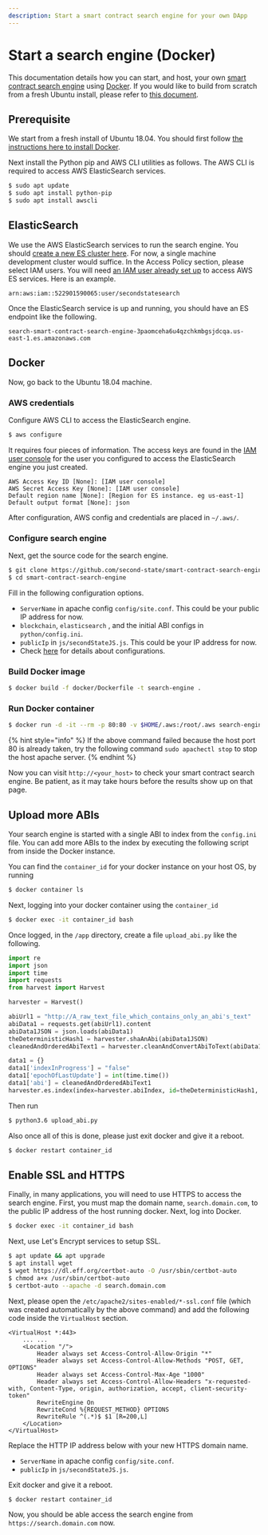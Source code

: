 ```yaml
---
description: Start a smart contract search engine for your own DApp
---
```


# Start a search engine \(Docker\)

This documentation details how you can start, and host, your own [smart contract search engine](https://github.com/second-state/smart-contract-search-engine) using [Docker](https://www.docker.com/). If you would like to build from scratch from a fresh Ubuntu install, please refer to [this document](../start-a-search-engine.md).

## Prerequisite

We start from a fresh install of Ubuntu 18.04. You should first follow [the instructions here to install Docker](https://www.digitalocean.com/community/tutorials/how-to-install-and-use-docker-on-ubuntu-18-04).

Next install the Python pip and AWS CLI utilities as follows. The AWS CLI is required to access AWS ElasticSearch services.

```bash
$ sudo apt update
$ sudo apt install python-pip
$ sudo apt install awscli
```

## ElasticSearch

We use the AWS ElasticSearch services to run the search engine. You should [create a new ES cluster here](https://console.aws.amazon.com/es/home). For now, a single machine development cluster would suffice. In the Access Policy section, please select IAM users. You will need [an IAM user already set up](https://console.aws.amazon.com/iam/home?#/users) to access AWS ES services. Here is an example.

```text
arn:aws:iam::522901590065:user/secondstatesearch
```

Once the ElasticSearch service is up and running, you should have an ES endpoint like the following.

```text
search-smart-contract-search-engine-3paomceha6u4qzchkmbgsjdcqa.us-east-1.es.amazonaws.com
```

## Docker

Now, go back to the Ubuntu 18.04 machine.

### AWS credentials

Configure AWS CLI to access the ElasticSearch engine.

```bash
$ aws configure
```

It requires four pieces of information. The access keys are found in the [IAM user console](https://console.aws.amazon.com/iam/home?#/users) for the user you configured to access the ElasticSearch engine you just created.

```text
AWS Access Key ID [None]: [IAM user console]
AWS Secret Access Key [None]: [IAM user console]
Default region name [None]: [Region for ES instance. eg us-east-1]
Default output format [None]: json
```

After configuration, AWS config and credentials are placed in `~/.aws/`.

### Configure search engine

Next, get the source code for the search engine.

```bash
$ git clone https://github.com/second-state/smart-contract-search-engine.git
$ cd smart-contract-search-engine
```

Fill in the following configuration options.

* `ServerName` in apache config `config/site.conf`. This could be your public IP address for now.
* `blockchain`, `elasticsearch` , and the initial ABI configs in `python/config.ini`.
* `publicIp` in `js/secondStateJS.js`. This could be your IP address for now.
* Check [here](https://github.com/second-state/whitepapers/tree/2d68282b29af48f62e2075a36bd229f10fe51aa3/smart-contracts-search-engine/start-a-search-engine/README.md#javascript) for details about configurations.

### Build Docker image

```bash
$ docker build -f docker/Dockerfile -t search-engine .
```

### Run Docker container

```bash
$ docker run -d -it --rm -p 80:80 -v $HOME/.aws:/root/.aws search-engine
```

{% hint style="info" %}
If the above command failed because the host port 80 is already taken, try the following command `sudo apachectl stop` to stop the host apache server.
{% endhint %}

Now you can visit `http://<your_host>` to check your smart contract search engine. Be patient, as it may take hours before the results show up on that page.

## Upload more ABIs

Your search engine is started with a single ABI to index from the `config.ini` file. You can add more ABIs to the index by executing the following script from inside the Docker instance.

You can find the `container_id` for your docker instance on your host OS, by running

```bash
$ docker container ls
```

Next, logging into your docker container using the `container_id`

```bash
$ docker exec -it container_id bash
```

Once logged, in the `/app` directory, create a file `upload_abi.py` like the following.

```python
import re
import json
import time
import requests
from harvest import Harvest

harvester = Harvest()

abiUrl1 = "http://A_raw_text_file_which_contains_only_an_abi's_text"
abiData1 = requests.get(abiUrl1).content
abiData1JSON = json.loads(abiData1)
theDeterministicHash1 = harvester.shaAnAbi(abiData1JSON)
cleanedAndOrderedAbiText1 = harvester.cleanAndConvertAbiToText(abiData1JSON)

data1 = {}
data1['indexInProgress'] = "false"
data1['epochOfLastUpdate'] = int(time.time())
data1['abi'] = cleanedAndOrderedAbiText1
harvester.es.index(index=harvester.abiIndex, id=theDeterministicHash1, body=data1)
```

Then run

```bash
$ python3.6 upload_abi.py
```

Also once all of this is done, please just exit docker and give it a reboot.

```bash
$ docker restart container_id
```

## Enable SSL and HTTPS

Finally, in many applications, you will need to use HTTPS to access the search engine. First, you must map the domain name, `search.domain.com`, to the public IP address of the host running docker. Next, log into Docker.

```bash
$ docker exec -it container_id bash
```

Next, use Let's Encrypt services to setup SSL.

```bash
$ apt update && apt upgrade
$ apt install wget
$ wget https://dl.eff.org/certbot-auto -O /usr/sbin/certbot-auto
$ chmod a+x /usr/sbin/certbot-auto
$ certbot-auto --apache -d search.domain.com
```

Next, please open the `/etc/apache2/sites-enabled/*-ssl.conf` file \(which was created automatically by the above command\) and add the following code inside the `VirtualHost` section.

```text
<VirtualHost *:443>
    ... ...
    <Location "/">
        Header always set Access-Control-Allow-Origin "*"
        Header always set Access-Control-Allow-Methods "POST, GET, OPTIONS"
        Header always set Access-Control-Max-Age "1000"
        Header always set Access-Control-Allow-Headers "x-requested-with, Content-Type, origin, authorization, accept, client-security-token"
        RewriteEngine On
        RewriteCond %{REQUEST_METHOD} OPTIONS
        RewriteRule ^(.*)$ $1 [R=200,L]
    </Location>
</VirtualHost>
```

Replace the HTTP IP address below with your new HTTPS domain name.

* `ServerName` in apache config `config/site.conf`. 
* `publicIp` in `js/secondStateJS.js`.

Exit docker and give it a reboot.

```bash
$ docker restart container_id
```

Now, you should be able access the search engine from `https://search.domain.com` now.

